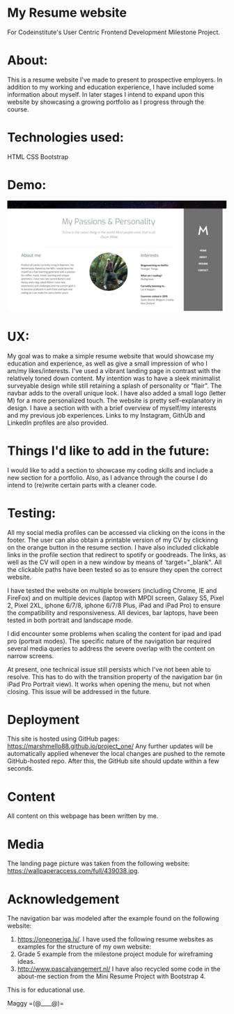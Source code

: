 # My Resume website
For Codeinstitute's User Centric Frontend Development Milestone Project.

# About:
This is a resume website I've made to present to prospective employers. In addition to my working and education experience, 
I have included some information about myself. In later stages I intend to expand upon this website by showcasing
a growing portfolio as I progress through the course.

# Technologies used:
HTML
CSS
Bootstrap 

# Demo:
![Website screenshot](/assets/images/screenshot.jpg?raw=true)

# UX:
My goal was to make a simple resume website that would showcase my education and experience, as well as give a small impression of 
who I am/my likes/interests. I've used a vibrant landing page in contrast with the relatively toned down content. My intention was to 
have a sleek minimalist surveyable design while still retaining a splash of personality or "flair". The navbar adds to the overall unique look. 
I have also added a small logo (letter M) for a more personalized touch.
The website is pretty self-explanatory in design. I have a section with with a brief overview of myself/my interests and my 
previous job experiences. 
Links to my Instagram, GithUb and LinkedIn profiles are also provided.


# Things I'd like to add in the future:
I would like to add a section to showcase my coding skills and include a new section for a portfolio. Also, as I advance 
through the course I do intend to (re)write certain parts with a cleaner code.

# Testing:
All my social media profiles can be accessed via clicking on the icons in the footer. The user can also obtain a printable version of 
my CV by clickinng on the orange button in the resume section. I have also included clickable links in the profile section that
redirect to spotify or goodreads. The links, as well as the CV will open in a new window by means of 'target="_blank". 
All the clickable paths have been tested so as to ensure they open the correct website.

I have tested the website on multiple browsers (including Chrome, IE and FireFox) and on multiple devices (laptop with MPDI screen, 
Galaxy S5, Pixel 2, Pixel 2XL, iphone 6/7/8, iphone 6/7/8 Plus, iPad and iPad Pro) to ensure the compatibility and responsiveness. All devices,
bar laptops, have been tested in both portrait and landscape mode. 

I did encounter some problems when scaling the content for ipad and ipad pro (portrait modes). The specific nature of the navigation 
bar required several media queries to address the severe overlap with the content on narrow screens. 

At present, one technical issue still persists which I've not been able to resolve. This has to do with the transition property 
of the navigation bar (in iPad Pro Portrait view). It works when opening the menu, but not when closing.
This issue will be addressed in the future.


# Deployment
This site is hosted using GitHub pages: https://marshmello88.github.io/project_one/
Any further updates will be automatically applied whenever the local changes are pushed to the remote GitHub-hosted repo. 
After this, the GitHub site should update within a few seconds. 

# Content
All content on this webpage has been written by me.

# Media
The landing page picture was taken from the following website:
https://wallpaperaccess.com/full/439038.jpg.

# Acknowledgement
The navigation bar was modeled after the example found on the following website:
1. https://oneoneriga.lv/. 
I have used the following resume websites as examples for the structure of my own website:
1. Grade 5 example from the milestone project module for wireframing ideas.
2. http://www.pascalvangemert.nl/ 
I have also recycled some code in the about-me section from the Mini Resume Project with Bootstrap 4.


This is for educational use.

Maggy =(@____@)=
